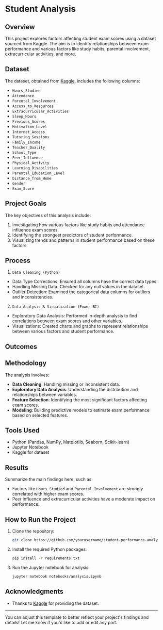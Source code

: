 # Student Analysis

## Overview

This project explores factors affecting student exam scores using a dataset sourced from Kaggle. The aim is to identify relationships between exam performance and various factors like study habits, parental involvement, extracurricular activities, and more.

## Dataset

The dataset, obtained from [Kaggle](https://www.kaggle.com/datasets/lainguyn123/student-performance-factors/code), includes the following columns:

- `Hours_Studied`
- `Attendance`
- `Parental_Involvement`
- `Access_to_Resources`
- `Extracurricular_Activities`
- `Sleep_Hours`
- `Previous_Scores`
- `Motivation_Level`
- `Internet_Access`
- `Tutoring_Sessions`
- `Family_Income`
- `Teacher_Quality`
- `School_Type`
- `Peer_Influence`
- `Physical_Activity`
- `Learning_Disabilities`
- `Parental_Education_Level`
- `Distance_from_Home`
- `Gender`
- `Exam_Score`

## Project Goals

The key objectives of this analysis include:

1. Investigating how various factors like study habits and attendance influence exam scores.
2. Identifying the strongest predictors of student performance.
3. Visualizing trends and patterns in student performance based on these factors.

## Process

1. `Data Cleaning (Python)`
- Data Type Corrections: Ensured all columns have the correct data types.
- Handling Missing Data: Checked for any null values in the dataset.
- Outlier Detection: Examined the categorical data columns for outliers and inconsistencies.
2. `Data Analysis & Visualization (Power BI)`
- Exploratory Data Analysis: Performed in-depth analysis to find correlations between exam scores and other variables.
- Visualizations: Created charts and graphs to represent relationships between various factors and student performance.

## Outcomes



## Methodology

The analysis involves:
- **Data Cleaning**: Handling missing or inconsistent data.
- **Exploratory Data Analysis**: Understanding the distribution and relationships between variables.
- **Feature Selection**: Identifying the most significant factors affecting exam scores.
- **Modeling**: Building predictive models to estimate exam performance based on selected features.

## Tools Used

- Python (Pandas, NumPy, Matplotlib, Seaborn, Scikit-learn)
- Jupyter Notebook
- Kaggle for dataset

## Results

Summarize the main findings here, such as:
- Factors like `Hours_Studied` and `Parental_Involvement` are strongly correlated with higher exam scores.
- Peer influence and extracurricular activities have a moderate impact on performance.

## How to Run the Project

1. Clone the repository:
   ```bash
   git clone https://github.com/yourusername/student-performance-analysis.git
   ```
2. Install the required Python packages:
   ```bash
   pip install -r requirements.txt
   ```
3. Run the Jupyter notebook for analysis:
   ```bash
   jupyter notebook notebooks/analysis.ipynb
   ```

## Acknowledgments

- Thanks to [Kaggle](https://www.kaggle.com/datasets/lainguyn123/student-performance-factors/code) for providing the dataset.

---

You can adjust this template to better reflect your project's findings and details! Let me know if you'd like to add or edit any part.
